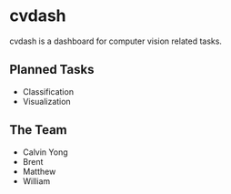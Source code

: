 # cvdash

cvdash is a dashboard for computer vision related tasks.

## Planned Tasks

- Classification
- Visualization

## The Team

- Calvin Yong
- Brent
- Matthew
- William
